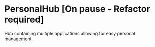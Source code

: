 # PersonalHub [On pause - Refactor required]
Hub containing multiple applications allowing for easy personal management.


